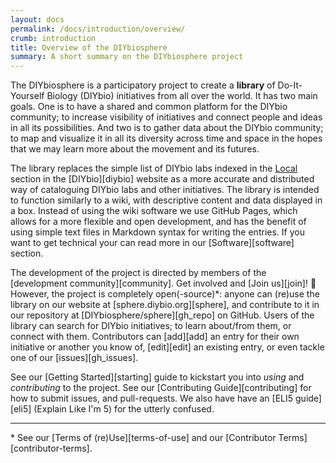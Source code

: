 ```yaml
---
layout: docs
permalink: /docs/introduction/overview/
crumb: introduction
title: Overview of the DIYbiosphere
summary: A short summary on the DIYbiosphere project
---
```


The DIYbiosphere is a participatory project to create a **library** of Do-It-Yourself Biology (DIYbio) initiatives from all over the world. It has two main goals. One is to have a shared and common platform for the DIYbio community; to increase visibility of initiatives and connect people and ideas in all its possibilities. And two is to gather data about the DIYbio community; to map and visualize it in all its diversity across time and space in the hopes that we may learn more about the movement and its futures.

The library replaces the simple list of DIYbio labs indexed in the [Local] section in the [DIYbio][diybio] website as a more accurate and distributed way of cataloguing DIYbio labs and other initiatives. The library is intended to function similarly to a wiki, with descriptive content and data displayed in a box. Instead of using the wiki software we use GitHub Pages, which allows for a more flexible and open development, and has the benefit of using simple text files in Markdown syntax for writing the entries. If you want to get technical your can read more in our [Software][software] section.

The development of the project is directed by members of the [development community][community]. Get involved and [Join us][join]! :metal: However, the project is completely open(-source)\*: anyone can (re)use the library on our website at [sphere.diybio.org][sphere], and contribute to it in our repository at [DIYbiosphere/sphere][gh_repo] on GitHub. Users of the library can search for DIYbio initiatives; to learn about/from them, or connect with them. Contributors can [add][add] an entry for their own initiative or another you know of, [edit][edit] an existing entry, or even tackle one of our [issues][gh_issues].

See our [Getting Started][starting] guide to kickstart you into _using_ and _contributing_ to the project. See our [Contributing Guide][contributing] for how to submit issues, and pull-requests. We also have have an [ELI5 guide][eli5] (Explain Like I'm 5) for the utterly confused.

---

\* See our [Terms of (re)Use][terms-of-use] and our [Contributor Terms][contributor-terms].

[Local]: https://diybio.org/local/ "Go to the local list of DIYbio.org"
